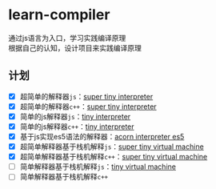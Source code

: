 # learn-compiler
通过js语言为入口，学习实践编译原理<br/>
根据自己的认知，设计项目来实践编译原理
## 计划
- [x] 超简单的解释器`js`：[super tiny interpreter](./super-tiny-interpreter)
- [x] 超简单的解释器`c++`：[super tiny interpreter](./cpp-super-tiny-interpreter)
- [x] 简单的js解释器`js`：[tiny interpreter](./tiny-interpreter)
- [x] 简单的js解释器`c++`：[tiny interpreter](./cpp-tiny-interpreter)
- [x] 基于js实现es5语法的解释器：[acorn interpreter es5](./acorn-interpreter-es5)
- [x] 超简单解释器基于栈机解释`js`：[super tiny virtual machine](./super-tiny-virtual-machine)
- [x] 超简单解释器基于栈机解释`c++`：[super tiny virtual machine](./cpp-super-tiny-virtual-machine)
- [ ] 简单解释器基于栈机解释`js`：[tiny virtual machine](./tiny-virtual-machine)
- [ ] 简单解释器基于栈机解释`c++`

